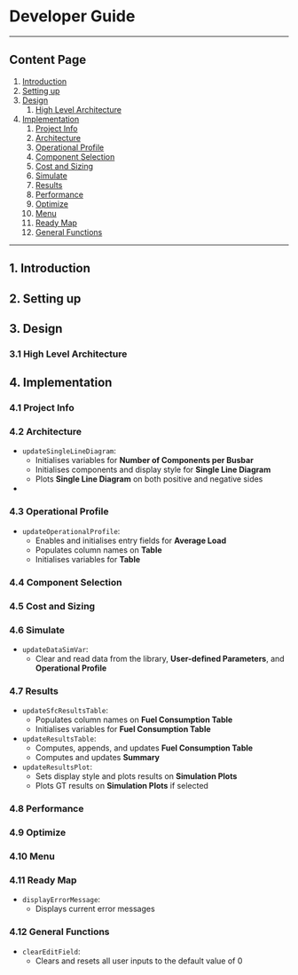 # Developer Guide

-----

## Content Page
1. [Introduction](#1-introduction)
2. [Setting up](#2-setting-up)
3. [Design](#3-design)
    1. [High Level Architecture](#31-high-level-architecture)
4. [Implementation](#4-implementation)
    1. [Project Info](#41-project-info)
    2. [Architecture](#42-architecture)
    3. [Operational Profile](#43-operational-profile)
    4. [Component Selection](#44-component-selection)
    5. [Cost and Sizing](#45-cost-and-sizing)
    6. [Simulate](#46-simulate)
    7. [Results](#47-results)
    8. [Performance](#48-performance)
    9. [Optimize](#49-optimize)
    10. [Menu](#410-menu)
    11. [Ready Map](#411-ready-map)
    12. [General Functions](#412-general-functions)

-----

## 1. Introduction

## 2. Setting up

## 3. Design
### 3.1 High Level Architecture

## 4. Implementation
### 4.1 Project Info

### 4.2 Architecture
* `updateSingleLineDiagram`:
  * Initialises variables for **Number of Components per Busbar**
  * Initialises components and display style for **Single Line Diagram**
  * Plots **Single Line Diagram** on both positive and negative sides
* 
### 4.3 Operational Profile
* `updateOperationalProfile`:
  * Enables and initialises entry fields for **Average Load**
  * Populates column names on **Table**
  * Initialises variables for **Table**
### 4.4 Component Selection
### 4.5 Cost and Sizing
### 4.6 Simulate
* `updateDataSimVar`:
  * Clear and read data from the library, **User-defined Parameters**, and **Operational Profile**
### 4.7 Results
* `updateSfcResultsTable`:
  * Populates column names on **Fuel Consumption Table**
  * Initialises variables for **Fuel Consumption Table**
* `updateResultsTable`:
  * Computes, appends, and updates **Fuel Consumption Table**
  * Computes and updates **Summary**
* `updateResultsPlot`:
  * Sets display style and plots results on **Simulation Plots**
  * Plots GT results on **Simulation Plots** if selected
### 4.8 Performance
### 4.9 Optimize
### 4.10 Menu
### 4.11 Ready Map
* `displayErrorMessage`:
  * Displays current error messages
### 4.12 General Functions
* `clearEditField`:
  * Clears and resets all user inputs to the default value of 0
